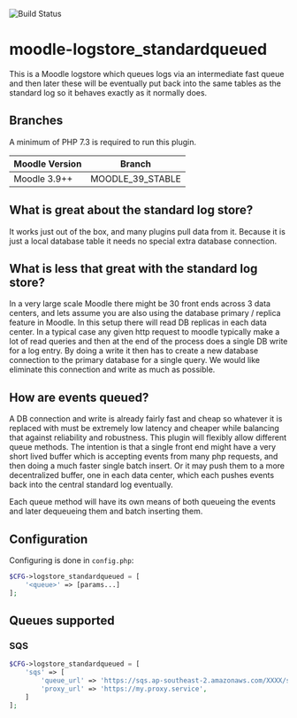 ![Build Status](https://github.com/catalyst/moodle-logstore_standardqueued/actions/workflows/ci.yml/badge.svg?branch=main)

# moodle-logstore_standardqueued

This is a Moodle logstore which queues logs via an intermediate fast queue and
then later these will be eventually put back into the same tables as the
standard log so it behaves exactly as it normally does.

## Branches

A minimum of PHP 7.3 is required to run this plugin.

| Moodle Version    |  Branch          |
|-------------------|------------------|
| Moodle 3.9++      | MOODLE_39_STABLE |


## What is great about the standard log store?

It works just out of the box, and many plugins pull data from it. Because it is
just a local database table it needs no special extra database connection.

## What is less that great with the standard log store?

In a very large scale Moodle there might be 30 front ends across 3 data centers,
and lets assume you are also using the database primary / replica feature in
Moodle. In this setup there will read DB replicas in each data center. In a
typical case any given http request to moodle typically make a lot of read
queries and then at the end of the process does a single DB write for a log
entry. By doing a write it then has to create a new database connection to the
primary database for a single query. We would like eliminate this connection
and write as much as possible.

## How are events queued?

A DB connection and write is already fairly fast and cheap so whatever it is
replaced with must be extremely low latency and cheaper while balancing that
against reliability and robustness. This plugin will flexibly allow different
queue methods. The intention is that a single front end might have a very short
lived buffer which is accepting events from many php requests, and then doing a
much faster single batch insert. Or it may push them to a more decentralized
buffer, one in each data center, which each pushes events back into the central
standard log eventually.

Each queue method will have its own means of both queueing the events and later
dequeueing them and batch inserting them.

## Configuration

Configuring is done in `config.php`:

```php
$CFG->logstore_standardqueued = [
    '<queue>' => [params...]
];
```

## Queues supported

### SQS

```php
$CFG->logstore_standardqueued = [
    'sqs' => [
        'queue_url' => 'https://sqs.ap-southeast-2.amazonaws.com/XXXX/some-queue',
        'proxy_url' => 'https://my.proxy.service',
    ]
];
```
